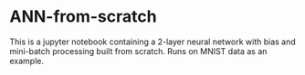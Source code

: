# ANN-from-scratch

This is a jupyter notebook containing a 2-layer neural network with bias and mini-batch processing built from scratch. Runs on MNIST data as an example.
